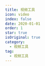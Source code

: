 ```yaml
---
title: 视频工具
icon: video
index: false
date: 2020-01-01
order: 1
star: true
isOriginal: true
category:
  - 视频工具
tag:
  - 视频工具
---
```


